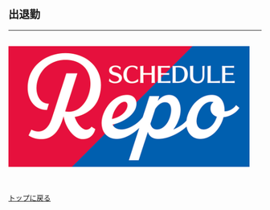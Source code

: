 ## 出退勤
***
<br />
<img src="../imgs/logo.png" width="480px">
<br /><br /><br />

[トップに戻る](../index.md)